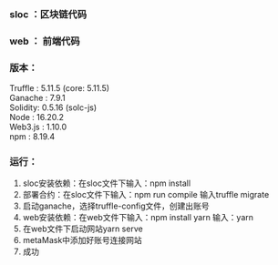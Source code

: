 ### sloc ：区块链代码

### web ： 前端代码

### 版本：
Truffle : 5.11.5 (core: 5.11.5)  
Ganache : 7.9.1   
Solidity: 0.5.16 (solc-js)   
Node    : 16.20.2  
Web3.js : 1.10.0  
npm     : 8.19.4

### 运行：
1. sloc安装依赖：在sloc文件下输入：npm install
2. 部署合约：在sloc文件下输入：npm run compile 输入truffle migrate
3. 启动ganache，选择truffle-config文件，创建出账号
4. web安装依赖：在web文件下输入：npm install yarn 输入：yarn
5. 在web文件下启动网站yarn serve
6. metaMask中添加好账号连接网站
7. 成功
